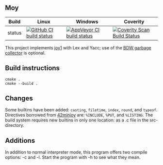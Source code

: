 Moy
---

Build|Linux|Windows|Coverity
---|---|---|---
status|[![GitHub CI build status](https://github.com/Wodan58/Moy/actions/workflows/cmake.yml/badge.svg)](https://github.com/Wodan58/Moy/actions/workflows/cmake.yml)|[![AppVeyor CI build status](https://ci.appveyor.com/api/projects/status/github/Wodan58/Moy?branch=master&svg=true)](https://ci.appveyor.com/project/Wodan58/Moy)|[![Coverity Scan Build Status](https://img.shields.io/coverity/scan/14635.svg)](https://scan.coverity.com/projects/wodan58-moy)

This project implements [joy1](https://github.com/Wodan58/joy1) with Lex and
Yacc; use of the [BDW garbage collector](https://github.com/ivmai/bdwgc) is
optional.

Build instructions
------------------

    cmake .
    cmake --build .

Changes
-------

Some builtins have been added: `casting`, `filetime`, `index`, `round`, and
`typeof`.
Directives borrowed from [42minjoy](https://github.com/Wodan58/42minjoy) are:
`%INCLUDE`, `%PUT`, and `%LISTING`.
The build system requires new builtins in only one location: as a .c file in
the src-directory.

Additions
---------

In addition to normal interpreter mode, this program offers two compile
options: -c and -l. Start the program with -h to see what they mean.
